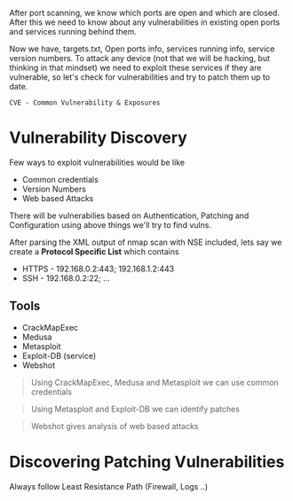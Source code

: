 After port scanning, we know which ports are open and which are closed. After this we need to know about any vulnerabilities in existing open ports and services running behind them.

Now we have, targets.txt, Open ports info, services running info, service version numbers. To attack any device (not that we will be hacking, but thinking in that mindset) we need to exploit these services if they are vulnerable, so let's check for vulnerabilities and try to patch them up to date.

`CVE - Common Vulnerability & Exposures`

# Vulnerability Discovery

Few ways to exploit vulnerabilities would be like
- Common credentials
- Version Numbers
- Web based Attacks

There will be vulnerabilies based on Authentication, Patching and Configuration using above things we'll try to find vulns.

After parsing the XML output of nmap scan with NSE included, lets say we create a **Protocol Specific List** which contains
+ HTTPS - 192.168.0.2:443; 192.168.1.2:443
+ SSH - 192.168.0.2:22; ...

## Tools
+ CrackMapExec
+ Medusa
+ Metasploit
+ Exploit-DB (service)
+ Webshot

> Using CrackMapExec, Medusa and Metasploit we can use common credentials 

> Using Metasploit and Exploit-DB we can identify patches

> Webshot gives analysis of web based attacks

# Discovering Patching Vulnerabilities

Always follow Least Resistance Path (Firewall, Logs ..)
